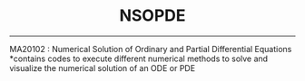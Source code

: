 # <center>  NSOPDE
 
_____________________________________________________________________________
 MA20102 : Numerical Solution of Ordinary and Partial Differential Equations 
*contains codes to execute different numerical methods to solve and visualize the numerical solution of an ODE or PDE
